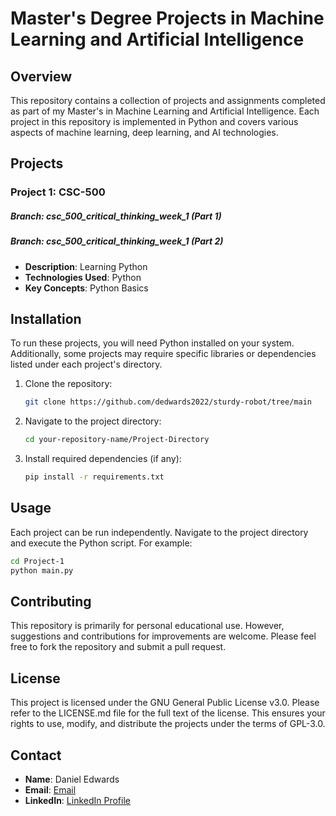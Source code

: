 # Master's Degree Projects in Machine Learning and Artificial Intelligence

## Overview

This repository contains a collection of projects and assignments completed as part of my Master's in Machine Learning and Artificial Intelligence. Each project in this repository is implemented in Python and covers various aspects of machine learning, deep learning, and AI technologies.

## Projects

### Project 1: CSC-500 
##### Branch: csc_500_critical_thinking_week_1 (Part 1)
##### Branch: csc_500_critical_thinking_week_1 (Part 2)
- **Description**: Learning Python
- **Technologies Used**: Python
- **Key Concepts**: Python Basics


## Installation

To run these projects, you will need Python installed on your system. Additionally, some projects may require specific libraries or dependencies listed under each project's directory.

1. Clone the repository:
   ```bash
   git clone https://github.com/dedwards2022/sturdy-robot/tree/main
   ```
2. Navigate to the project directory:
   ```bash
   cd your-repository-name/Project-Directory

3. Install required dependencies (if any):
   ```bash
   pip install -r requirements.txt

## Usage
Each project can be run independently. Navigate to the project directory and execute the Python script. For example:

  ```bash
  cd Project-1
  python main.py
  ```
## Contributing
This repository is primarily for personal educational use. However, suggestions and contributions for improvements are welcome. Please feel free to fork the repository and submit a pull request.

## License
This project is licensed under the GNU General Public License v3.0. Please refer to the LICENSE.md file for the full text of the license. This ensures your rights to use, modify, and distribute the projects under the terms of GPL-3.0.

## Contact

- **Name**: Daniel Edwards
- **Email**: [Email](daniel.edwards2019@outlook.com)
- **LinkedIn**: [LinkedIn Profile](https://www.linkedin.com/in/daniel-edwards-1b20a0240/)


  
